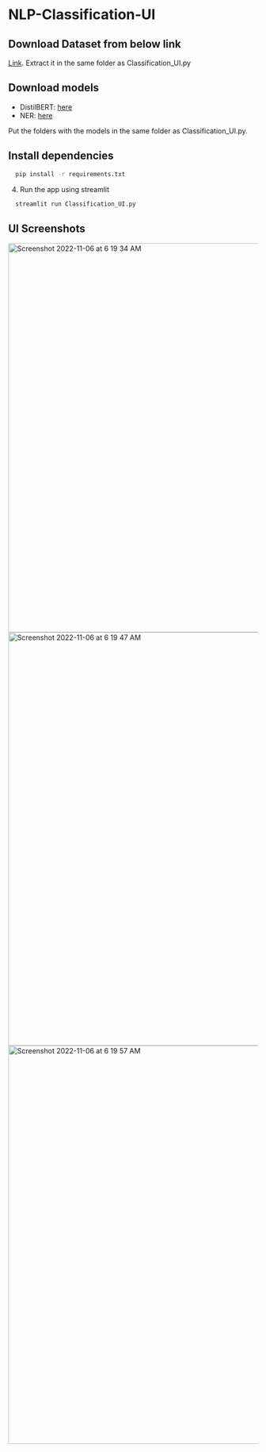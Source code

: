 # NLP-Classification-UI

## Download Dataset from below link 
 [Link](https://drive.google.com/file/d/1rvtEnRDXUZZD1QAFKo9XJ_Xfvn-dFmAl/view?usp=sharing). Extract it in the same folder as Classification_UI.py

## Download models
  - DistilBERT: [here](https://drive.google.com/drive/folders/1brNo_XOq1H9Ej_MKOIE8tSNumZdskr2G?usp=share_link)
  - NER: [here](https://drive.google.com/drive/folders/1dsFkHKdqqSj4yg5qynVM4G7BLOg9Alz7?usp=share_link)
  
  Put the folders with the models in the same folder as Classification_UI.py.
  
## Install dependencies
```bash
  pip install -r requirements.txt
```

4. Run the app using streamlit
```bash
  streamlit run Classification_UI.py
```


## UI Screenshots

<img width="784" alt="Screenshot 2022-11-06 at 6 19 34 AM" src="https://user-images.githubusercontent.com/78578136/200143546-9d58887d-0605-4824-810e-821fb23ba8a2.png">

<img width="833" alt="Screenshot 2022-11-06 at 6 19 47 AM" src="https://user-images.githubusercontent.com/78578136/200143548-a328adcf-1f20-44b5-9d06-2fab7a5c0ef1.png">

<img width="803" alt="Screenshot 2022-11-06 at 6 19 57 AM" src="https://user-images.githubusercontent.com/78578136/200143549-cd49c1f1-d2dc-4e8a-af6b-35b719a4ce7d.png">
